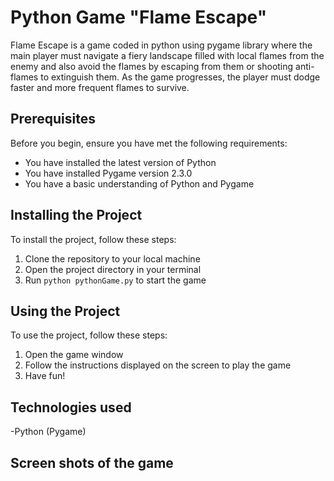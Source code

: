 


# Python Game "Flame Escape"


Flame Escape is a game coded in python using pygame library where the main player must navigate a fiery landscape filled with local flames from the enemy and also avoid
the flames by escaping from them or shooting anti-flames to extinguish them. As the game progresses, the player must dodge faster and more frequent flames to survive.


## Prerequisites
Before you begin, ensure you have met the following requirements:
- You have installed the latest version of Python
- You have installed Pygame version 2.3.0
- You have a basic understanding of Python and Pygame

## Installing the Project
To install the project, follow these steps:
1. Clone the repository to your local machine
2. Open the project directory in your terminal
3. Run `python pythonGame.py` to start the game

## Using the Project
To use the project, follow these steps:
1. Open the game window
2. Follow the instructions displayed on the screen to play the game
3. Have fun!


## Technologies used
-Python (Pygame)

## Screen shots of the game

